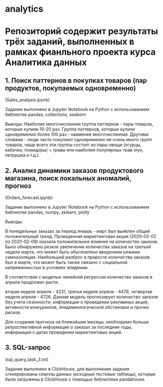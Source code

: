 # analytics
# Репозиторий содержит результаты трёх заданий, выполненных в рамках фианльного проекта курса Аналитика данных

## 1. Поиск паттернов в покупках товаров (пар продуктов, покупаемых одновременно)
(Sales_analysis.ipynb)

Задание выполнено в Jupyter Notebook на Python с использованием библиотек pandas, collections, seaborn

Выводы:
Наиболее многочисленная группа паттернов - пары товаров, которые купили 10-20 раз. Группа паттернов, которые купили одновременно более 100 раз - наименее многочисленная. Другими словами - люди часто покупают одновременно не очень много групп товаров, чаще всего эти группы состоят из пары овощи (огурцы, кабачки, помидоры) + травы или наиболее популярных трав (лук, петрушка и т.д.).

## 2. Анализ динамики заказов продуктового магазина, поиск локальных аномалий, прогноз
(Orders_forecast.ipynb)

Задание выполнено в Jupyter Notebook на Python с использованием библиотек pandas, numpy, sklearn, plotly


Выводы:

В понедельных заказах за период январь - март был выявлен общий положительный тренд. Проведенная маркетинговая акция (2020-02-02 по 2020-02-09) оказала положительное влияние на количество заказов. Было обнаружено резкое увеличение количества заказов на третьей неделе марта, что может быть обусловлено введением режима самоизоляции. Наибольший разброс в приросте количества заказов был в марте, что может быть также связано с социальной напряженностью в условиях эпидемии.

В соответствии с моделью линейной регрессии количество заказов в апреле продолжит расти:

вторая неделя апреля - 4231,
третья неделя апреля - 4479,
четвертая неделя апреля - 4726. 
Данная модель прогнозирует количество заказов без учета сезонности, информации о проведении рекламных акций, активности конкурентов, эпидемиологической обстановки и прочих рисков.

Для создания прогноза на ближайшие месяцы, необходимо больше ретроспективной информации о заказах за последние годы, информация о датах проведения маркетинговых акций.

## 3. SQL-запрос
(sql_query_task_3.txt)

Задание выполнено в ClickHouse, для выполнения задания сгенерированы семплы данных (исходные тестовые таблицы), которые были загружены в ClickHouse c помощью библиотеки pandahouse.

